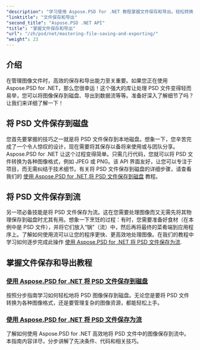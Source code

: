 ```yaml
---
"description": "学习使用 Aspose.PSD for .NET 教程掌握文件保存和导出。轻松转换 PSD 文件并高效管理复杂的图像资源。"
"linktitle": "文件保存和导出"
"second_title": "Aspose.PSD .NET API"
"title": "掌握文件保存和导出"
"url": "/zh/psd/net/mastering-file-saving-and-exporting/"
"weight": 23
---
```


## 介绍

在管理图像文件时，高效的保存和导出能力至关重要。如果您正在使用 Aspose.PSD for .NET，那么您很幸运！这个强大的库让处理 PSD 文件变得轻而易举，您可以将图像保存到磁盘、导出到数据流等等。准备好深入了解细节了吗？让我们来详细了解一下！

## 将 PSD 文件保存到磁盘

您首先要掌握的技巧之一就是将 PSD 文件保存到本地磁盘。想象一下，您辛苦完成了一个令人惊叹的设计，现在需要将其保存以备将来使用或与团队分享。Aspose.PSD for .NET 让这个过程变得简单。只需几行代码，您就可以将 PSD 文件转换为各种图像格式，例如 JPEG 或 PNG。该 API 界面友好，让您可以专注于项目，而无需纠结于技术细节。有关将 PSD 文件保存到磁盘的详细步骤，请查看我们的 [使用 Aspose.PSD for .NET 将 PSD 文件保存到磁盘](./saving-psd-files-to-disk/) 教程。

## 将 PSD 文件保存到流

另一项必备技能是将 PSD 文件保存为流。这在您需要处理图像而又无需先将其物理保存到磁盘时尤其有用。想象一下烹饪的过程：有时，您需要准备好食材（在本例中是 PSD 文件），并将它们放入“锅”（流）中，然后再将最终的菜肴端到应用程序上。了解如何使用流可以让您的程序更快、更高效地处理图像。在我们的教程中学习如何逐步完成此操作 [使用 Aspose.PSD for .NET 将 PSD 文件保存为流](./saving-psd-files-to-streams/).

## 掌握文件保存和导出教程
### [使用 Aspose.PSD for .NET 将 PSD 文件保存到磁盘](./saving-psd-files-to-disk/)
按照分步指南学习如何轻松地将 PSD 图像保存到磁盘。无论您是要将 PSD 文件转换为各种图像格式，还是要管理复杂的图像资源，都能轻松上手。
### [使用 Aspose.PSD for .NET 将 PSD 文件保存为流](./saving-psd-files-to-streams/)
了解如何使用 Aspose.PSD for .NET 高效地将 PSD 文件中的图像保存到流中。本指南内容详尽，分步讲解了先决条件、代码和相关技巧。